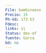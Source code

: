 ```yaml
---
File: bambinoexx
Precio: 15
Ph-Vd: 173-53
Fdesc: 
links: si
Status: des-of
fuente: Garca
bd: no
---
```

